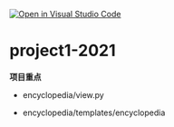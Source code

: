 [![Open in Visual Studio Code](https://classroom.github.com/assets/open-in-vscode-c66648af7eb3fe8bc4f294546bfd86ef473780cde1dea487d3c4ff354943c9ae.svg)](https://classroom.github.com/online_ide?assignment_repo_id=9559857&assignment_repo_type=AssignmentRepo)

# project1-2021

**项目重点**

- encyclopedia/view.py

- encyclopedia/templates/encyclopedia

